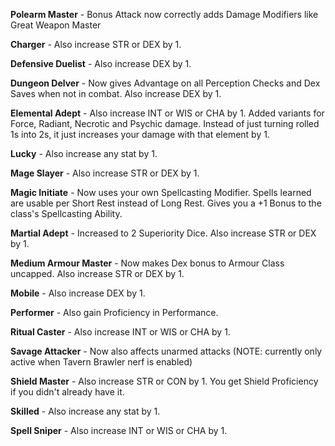 **Polearm Master** - Bonus Attack now correctly adds Damage Modifiers like Great Weapon Master

**Charger** - Also increase STR or DEX by 1.

**Defensive Duelist** - Also increase DEX by 1.

**Dungeon Delver** - Now gives Advantage on all Perception Checks and Dex Saves when not in combat. Also increase DEX by 1.

**Elemental Adept** - Also increase INT or WIS or CHA by 1. Added variants for Force, Radiant, Necrotic and Psychic damage. Instead of just turning rolled 1s into 2s, it just increases your damage with that element by 1.

**Lucky** - Also increase any stat by 1.

**Mage Slayer** - Also increase STR or DEX by 1.

**Magic Initiate** - Now uses your own Spellcasting Modifier. Spells learned are usable per Short Rest instead of Long Rest. Gives you a +1 Bonus to the class's Spellcasting Ability.

**Martial Adept** - Increased to 2 Superiority Dice. Also increase STR or DEX by 1.

**Medium Armour Master** - Now makes Dex bonus to Armour Class uncapped. Also increase STR or DEX by 1.

**Mobile** - Also increase DEX by 1.

**Performer** - Also gain Proficiency in Performance.

**Ritual Caster** - Also increase INT or WIS or CHA by 1.

**Savage Attacker** - Now also affects unarmed attacks (NOTE: currently only active when Tavern Brawler nerf is enabled)

**Shield Master** - Also increase STR or CON by 1. You get Shield Proficiency if you didn't already have it.

**Skilled** - Also increase any stat by 1.

**Spell Sniper** - Also increase INT or WIS or CHA by 1.
